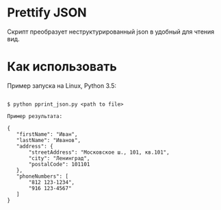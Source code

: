 # Prettify JSON

Скрипт преобразует неструктурированный json в удобный для чтения вид.

# Как использовать

Пример запуска на Linux, Python 3.5:

```#!bash

$ python pprint_json.py <path to file>

Пример результата:

{
   "firstName": "Иван",
   "lastName": "Иванов",
   "address": {
       "streetAddress": "Московское ш., 101, кв.101",
       "city": "Ленинград",
       "postalCode": 101101
   },
   "phoneNumbers": [
       "812 123-1234",
       "916 123-4567"
   ]
}

```


